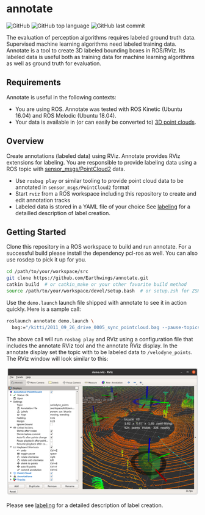 # annotate

![GitHub](https://img.shields.io/github/license/Earthwings/annotate)
![GitHub top language](https://img.shields.io/github/languages/top/Earthwings/annotate)
![GitHub last commit](https://img.shields.io/github/last-commit/Earthwings/annotate)

The evaluation of perception algorithms requires labeled ground truth data. Supervised machine learning algorithms need labeled training data. Annotate is a tool to create 3D labeled bounding boxes in ROS/RViz. Its labeled data is useful both as training data for machine learning algorithms as well as ground truth for evaluation.

## Requirements

Annotate is useful in the following contexts:

* You are using ROS. Annotate was tested with ROS Kinetic (Ubuntu 16.04) and ROS Melodic (Ubuntu 18.04).
* Your data is available in (or can easily be converted to) [3D point clouds](http://wiki.ros.org/pcl).

## Overview

Create annotations (labeled data) using RViz. Annotate provides RViz extensions for labeling. You are responsible to provide labeling data using a ROS topic with [sensor_msgs/PointCloud2](http://docs.ros.org/melodic/api/sensor_msgs/html/msg/PointCloud2.html) data.

* Use ```rosbag play``` or similar tooling to provide point cloud data to be annotated in ```sensor_msgs/PointCloud2``` format
* Start ```rviz``` from a ROS workspace including this repository to create and edit annotation tracks
* Labeled data is stored in a YAML file of your choice
See [labeling](docs/labeling.md) for a detailled description of label creation.

## Getting Started

Clone this repository in a ROS workspace to build and run annotate. For a successful build please install the dependency pcl-ros as well. You can also use rosdep to pick it up for you.

```bash
cd /path/to/your/workspace/src
git clone https://github.com/Earthwings/annotate.git
catkin build  # or catkin_make or your other favorite build method
source /path/to/your/workspace/devel/setup.bash  # or setup.zsh for ZSH users
```

Use the ```demo.launch``` launch file shipped with annotate to see it in action quickly. Here is a sample call:

```bash
roslaunch annotate demo.launch \
  bag:="/kitti/2011_09_26_drive_0005_sync_pointcloud.bag --pause-topics velodyne_points"
```

The above call will run ```rosbag play``` and RViz using a configuration file that includes the annotate RViz tool and the annotate RViz display. In the annotate display set the topic with to be labeled data to ```/velodyne_points```. The RViz window will look similar to this:

![RViz/Annotate screenshot](docs/rviz-full.png "RViz screenshot with annotate")

Please see [labeling](docs/labeling.md) for a detailed description of label creation.
